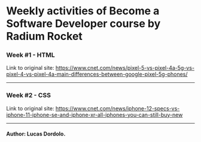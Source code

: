 # Weekly activities of Become a Software Developer course by Radium Rocket

### Week #1 - HTML

Link to original site: https://www.cnet.com/news/pixel-5-vs-pixel-4a-5g-vs-pixel-4-vs-pixel-4a-main-differences-between-google-pixel-5g-phones/

---

### Week #2 - CSS

Link to original site: https://www.cnet.com/news/iphone-12-specs-vs-iphone-11-iphone-se-and-iphone-xr-all-iphones-you-can-still-buy-new

---

#### Author: Lucas Dordolo.




